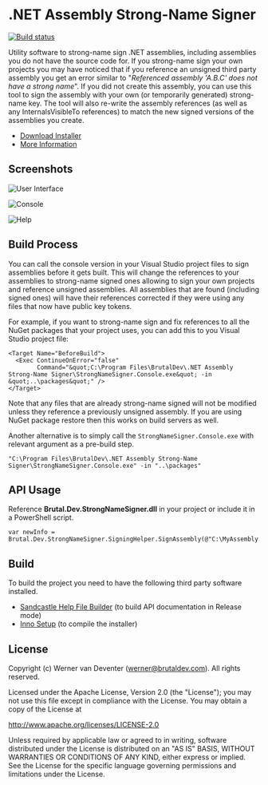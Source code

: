 .NET Assembly Strong-Name Signer
=================
[![Build status](https://ci.appveyor.com/api/projects/status/www2a5bfbrwn8piu)](https://ci.appveyor.com/project/brutaldev/strongnamesigner)

Utility software to strong-name sign .NET assemblies, including assemblies you do not have the source code for. If you strong-name sign your own projects you may have noticed that if you reference an unsigned third party assembly you get an error similar to "*Referenced assembly 'A.B.C' does not have a strong name*". If you did not create this assembly, you can use this tool to sign the assembly with your own (or temporarily generated) strong-name key. The tool will also re-write the assembly references (as well as any InternalsVisibleTo references) to match the new signed versions of the assemblies you create.

* [Download Installer](http://brutaldev.com/download/StrongNameSigner_Setup.exe)
* [More Information](http://brutaldev.com/post/2013/10/18/NET-Assembly-Strong-Name-Signer)

Screenshots
-----------
![User Interface](https://raw.github.com/brutaldev/StrongNameSigner/master/screenshots/StrongNameSigner_UI.png)

![Console](https://raw.github.com/brutaldev/StrongNameSigner/master/screenshots/StrongNameSigner_Console.png)

![Help](https://raw.github.com/brutaldev/StrongNameSigner/master/screenshots/StrongNameSigner_Help.png)

Build Process
-------------
You can call the console version in your Visual Studio project files to sign assemblies before it gets built. This will change the references to your assemblies to strong-name signed ones allowing to sign your own projects and reference unsigned assemblies. All assemblies that are found (including signed ones) will have their references corrected if they were using any files that now have public key tokens.

For example, if you want to strong-name sign and fix references to all the NuGet packages that your project uses, you can add this to you Visual Studio project file:

```
<Target Name="BeforeBuild">
  <Exec ContinueOnError="false"
        Command="&quot;C:\Program Files\BrutalDev\.NET Assembly Strong-Name Signer\StrongNameSigner.Console.exe&quot; -in &quot;..\packages&quot;" />
</Target>
```

Note that any files that are already strong-name signed will not be modified unless they reference a previously unsigned assembly. If you are using NuGet package restore then this works on build servers as well.

Another alternative is to simply call the `StrongNameSigner.Console.exe` with relevant argument as a pre-build step.

`"C:\Program Files\BrutalDev\.NET Assembly Strong-Name Signer\StrongNameSigner.Console.exe" -in "..\packages"`

API Usage
---------
Reference **Brutal.Dev.StrongNameSigner.dll** in your project or include it in a PowerShell script.

```
var newInfo = Brutal.Dev.StrongNameSigner.SigningHelper.SignAssembly(@"C:\MyAssembly.dll");
```

Build
-----

To build the project you need to have the following third party software installed.
 - [Sandcastle Help File Builder](https://shfb.codeplex.com/) (to build API documentation in Release mode)
 - [Inno Setup](http://www.jrsoftware.org/isdl.php) (to compile the installer)

License
-------

Copyright (c) Werner van Deventer (werner@brutaldev.com).  All rights reserved.

Licensed under the Apache License, Version 2.0 (the "License"); you
may not use this file except in compliance with the License. You may
obtain a copy of the License at

http://www.apache.org/licenses/LICENSE-2.0

Unless required by applicable law or agreed to in writing, software
distributed under the License is distributed on an "AS IS" BASIS,
WITHOUT WARRANTIES OR CONDITIONS OF ANY KIND, either express or
implied. See the License for the specific language governing permissions
and limitations under the License.
